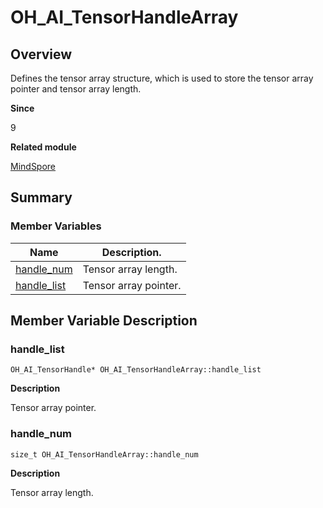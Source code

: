 # OH_AI_TensorHandleArray


## Overview

Defines the tensor array structure, which is used to store the tensor array pointer and tensor array length.

**Since**

9

**Related module**

[MindSpore](_mind_spore.md)


## Summary


### Member Variables

| Name| Description.|
| -------- | -------- |
| [handle_num](#handle_num) | Tensor array length.|
| [handle_list](#handle_list) | Tensor array pointer.|


## Member Variable Description


### handle_list


```
OH_AI_TensorHandle* OH_AI_TensorHandleArray::handle_list
```

**Description**

Tensor array pointer.


### handle_num


```
size_t OH_AI_TensorHandleArray::handle_num
```

**Description**

Tensor array length.
